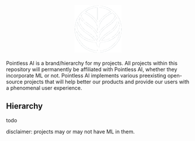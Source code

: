 <div align="center">
    <img width="130" height="130" src="https://github.com/notpointless/homepage/blob/main/logo.svg" alt="Pointless AI Logo">
</div>
<br>
Pointless AI is a brand/hierarchy for my projects. All projects within this repository will permanently be affiliated with Pointless AI, whether they incorporate ML or not. Pointless AI implements various preexisting open-source projects that will help better our products and provide our users with a phenomenal user experience.

## Hierarchy
todo

disclaimer: projects may or may not have ML in them.
